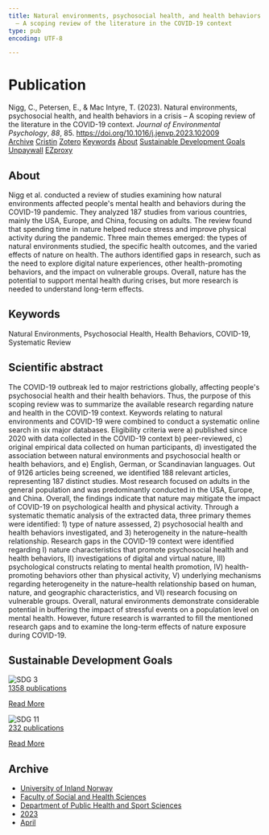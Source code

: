 ```yaml
---
title: Natural environments, psychosocial health, and health behaviors in a crisis
  – A scoping review of the literature in the COVID-19 context
type: pub
encoding: UTF-8

---
```

<h1>Publication</h1>
<article id="csl-bib-container-KWP5XCI5" class="csl-bib-container">
  <div class="csl-bib-body"> <div class="csl-entry">Nigg, C., Petersen, E., &#38; Mac Intyre, T. (2023). Natural environments, psychosocial health, and health behaviors in a crisis – A scoping review of the literature in the COVID-19 context. <i>Journal of Environmental Psychology</i>, <i>88</i>, 85. <a href="https://doi.org/10.1016/j.jenvp.2023.102009">https://doi.org/10.1016/j.jenvp.2023.102009</a></div> </div>
  <div class="csl-bib-buttons">
    <a href="#taxonomy-article-KWP5XCI5" alt="archive" class="csl-bib-button">Archive</a>
    <a href="https://app.cristin.no/results/show.jsf?id=2140966" alt="Cristin" class="csl-bib-button">Cristin</a>
    <a href="http://zotero.org/groups/5881554/items/KWP5XCI5" alt="Zotero" class="csl-bib-button">Zotero</a>
    <a href="#keywords-article-KWP5XCI5" alt="keywords" class="csl-bib-button">Keywords</a>
    <a href="#about-article-KWP5XCI5" alt="about_pub" class="csl-bib-button">About</a>
    <a href="#sdg-article-KWP5XCI5" alt="sdg" class="csl-bib-button">Sustainable Development Goals</a>
    <a href="https://doi.org/10.1016/j.jenvp.2023.102009" alt="Unpaywall" class="csl-bib-button">Unpaywall</a>
    <a href="https://doi.org/10.1016/j.jenvp.2023.102009" alt="EZproxy" class="csl-bib-button">EZproxy</a>
  </div>
  <div id="csl-bib-meta-container-KWP5XCI5"></div>
</article>
<div id="csl-bib-meta-KWP5XCI5" class="csl-bib-meta">
  <article id="about-article-KWP5XCI5" class="about_pub-article">
    <h1>About</h1>
    Nigg et al. conducted a review of studies examining how natural environments affected people's mental health and behaviors during the COVID-19 pandemic. They analyzed 187 studies from various countries, mainly the USA, Europe, and China, focusing on adults. The review found that spending time in nature helped reduce stress and improve physical activity during the pandemic. Three main themes emerged: the types of natural environments studied, the specific health outcomes, and the varied effects of nature on health. The authors identified gaps in research, such as the need to explore digital nature experiences, other health-promoting behaviors, and the impact on vulnerable groups. Overall, nature has the potential to support mental health during crises, but more research is needed to understand long-term effects.
  </article>
  <article id="keywords-article-KWP5XCI5" class="keywords-article">
    <h1>Keywords</h1>
    Natural Environments, Psychosocial Health, Health Behaviors, COVID-19, Systematic Review
  </article>
  <article id="abstract-article-KWP5XCI5" class="abstract-article">
    <h1>Scientific abstract</h1>
    The COVID-19 outbreak led to major restrictions globally, affecting people's psychosocial health and their health behaviors. Thus, the purpose of this scoping review was to summarize the available research regarding nature and health in the COVID-19 context. Keywords relating to natural environments and COVID-19 were combined to conduct a systematic online search in six major databases. Eligibility criteria were a) published since 2020 with data collected in the COVID-19 context b) peer-reviewed, c) original empirical data collected on human participants, d) investigated the association between natural environments and psychosocial health or health behaviors, and e) English, German, or Scandinavian languages. Out of 9126 articles being screened, we identified 188 relevant articles, representing 187 distinct studies. Most research focused on adults in the general population and was predominantly conducted in the USA, Europe, and China. Overall, the findings indicate that nature may mitigate the impact of COVID-19 on psychological health and physical activity. Through a systematic thematic analysis of the extracted data, three primary themes were identified: 1) type of nature assessed, 2) psychosocial health and health behaviors investigated, and 3) heterogeneity in the nature–health relationship. Research gaps in the COVID-19 context were identified regarding I) nature characteristics that promote psychosocial health and health behaviors, II) investigations of digital and virtual nature, III) psychological constructs relating to mental health promotion, IV) health-promoting behaviors other than physical activity, V) underlying mechanisms regarding heterogeneity in the nature–health relationship based on human, nature, and geographic characteristics, and VI) research focusing on vulnerable groups. Overall, natural environments demonstrate considerable potential in buffering the impact of stressful events on a population level on mental health. However, future research is warranted to fill the mentioned research gaps and to examine the long-term effects of nature exposure during COVID-19.
  </article>
  <article id="sdg-article-KWP5XCI5" class="sdg-article">
    <h1>Sustainable Development Goals</h1>
    <div class="sdg-container"><div id="sdg3" class="sdg">
        <img src="{{< params subfolder >}}images/sdg/sdg03_en.png" class="image" alt="SDG 3">
        <div class="sdg-overlay">
          <a href="/en/archive/?key=?sdg=3#archive" class="sdg-publication-count"><span>1358</span> publications</a>
          <p><a href="https://sdgs.un.org/goals/goal3" class="sdg-read-more">Read More</a></p>
        </div>
      </div> <div id="sdg11" class="sdg">
        <img src="{{< params subfolder >}}images/sdg/sdg11_en.png" class="image" alt="SDG 11">
        <div class="sdg-overlay">
          <a href="/en/archive/?key=?sdg=11#archive" class="sdg-publication-count"><span>232</span> publications</a>
          <p><a href="https://sdgs.un.org/goals/goal11" class="sdg-read-more">Read More</a></p>
        </div>
      </div></div>
  </article>
  <article id="taxonomy-article-KWP5XCI5" class="taxonomy-article">
    <h1>Archive</h1>
    <ul>
      <li>
        <a href="/en/archive/?key=3DCRN523">University of Inland Norway</a>
      </li>
      <li>
        <a href="/en/archive/?key=IDKFS3MX">Faculty of Social and Health Sciences</a>
      </li>
      <li>
        <a href="/en/archive/?key=FJXE3Z8X">Department of Public Health and Sport Sciences</a>
      </li>
      <li>
        <a href="/en/archive/?key=5HKEZMYN">2023</a>
      </li>
      <li>
        <a href="/en/archive/?key=MF84FCAN">April</a>
      </li>
    </ul>
  </article>
</div>
